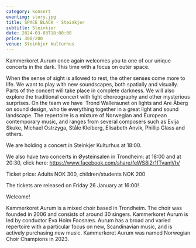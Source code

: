 ```yaml
---
category: konsert
eventimg: story.jpg
title: SPACE BLACK - Steinkjer
subtitle: Steinkjer
date: 2024-03-03T18:00:00
price: 300/200
venue: Steinkjer kulturhus
---
```

Kammerkoret Aurum once again welcomes you to one of our unique concerts in the dark. This time with a focus on outer space.

When the sense of sight is allowed to rest, the other senses come more to life. We want to play with new soundscapes, both spatially and visually. Parts of the concert will take place in complete darkness. We will also explore the traditional concert with light choreography and other mysterious surprises. On the team we have  Trond Walleraunet on lights and Are Åberg on sound design, who tie everything together in a great light and sound landscape. The repertoire is a mixture of Norwegian and European contemporary music, and ranges from several composers such as Evija Skuke, Michael Ostrzyga, Ståle Kleiberg, Elisabeth Anvik, Phillip Glass and others.

We are holding a concert in Steinkjer Kulturhus at 18:00.

We also have two concerts in Øysteinsalen in Trondheim: at 18:00 and at 20:30, click here: https://www.facebook.com/share/feWS8i2r1fTvamVh/

Ticket price: Adults NOK 300, children/students NOK 200

The tickets are released on Friday 26 January at 16:00!

Welcome!



Kammerkoret Aurum is a mixed choir based in Trondheim. The choir was founded in 2006 and consists of around 30 singers. Kammerkoret Aurum is led by conductor Eva Holm Foosnæs. Aurum has a broad and varied repertoire with a particular focus on new, Scandinavian music, and is actively purchasing new music. Kammerkoret Aurum was named Norwegian Choir Champions in 2023.
